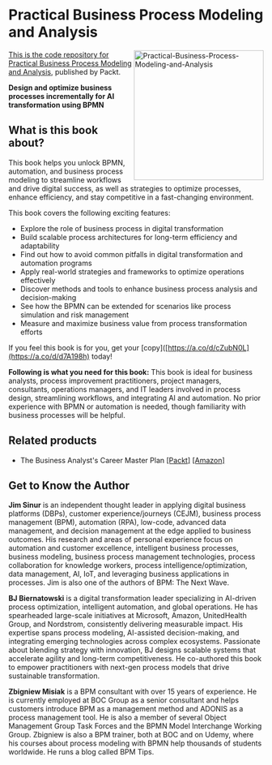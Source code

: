 # Practical Business Process Modeling and Analysis

<a href="https://www.packtpub.com/en-in/product/practical-business-process-modeling-and-analysis-9781805126386"> <img src="https://content.packt.com/_/image/original/B21053/cover_image.jpg?version=1754456469" alt="Practical-Business-Process-Modeling-and-Analysis" itemprop="url" height="256px" align="right">

This is the code repository for [Practical Business Process Modeling and Analysis](https://www.packtpub.com/en-in/product/practical-business-process-modeling-and-analysis-9781805126386), published by Packt.

**Design and optimize business processes incrementally for AI transformation using BPMN**

## What is this book about?
This book helps you unlock BPMN, automation, and business process modeling to streamline workflows and drive digital success, as well as strategies to optimize processes, enhance efficiency, and stay competitive in a fast-changing environment.

This book covers the following exciting features:
* Explore the role of business process in digital transformation
* Build scalable process architectures for long-term efficiency and adaptability
* Find out how to avoid common pitfalls in digital transformation and automation programs
* Apply real-world strategies and frameworks to optimize operations effectively
* Discover methods and tools to enhance business process analysis and decision-making
* See how the BPMN can be extended for scenarios like process simulation and risk management
* Measure and maximize business value from process transformation efforts

If you feel this book is for you, get your [copy]([https://a.co/d/cZubN0L](https://a.co/d/d7A198h) today!

**Following is what you need for this book:**
This book is ideal for business analysts, process improvement practitioners, project managers, consultants, operations managers, and IT leaders involved in process design, streamlining workflows, and integrating AI and automation. No prior experience with BPMN or automation is needed, though familiarity with business processes will be helpful.

## Related products
* The Business Analyst's Career Master Plan [[Packt]](https://www.packtpub.com/en-in/product/the-business-analysts-career-master-plan-9781836206842) [[Amazon]](https://a.co/d/0PRo0mm)

## Get to Know the Author
**Jim Sinur**
is an independent thought leader in applying digital business platforms (DBPs), customer experience/journeys (CEJM), business process management (BPM), automation (RPA), low-code, advanced data management, and decision management at the edge applied to business outcomes. His research and areas of personal experience focus on automation and customer excellence, intelligent business processes, business modeling, business process management technologies, process collaboration for knowledge workers, process intelligence/optimization, data management, AI, IoT, and leveraging business applications in processes. Jim is also one of the authors of BPM: The Next Wave.

**BJ Biernatowski**
is a digital transformation leader specializing in AI-driven process optimization, intelligent automation, and global operations. He has spearheaded large-scale initiatives at Microsoft, Amazon, UnitedHealth Group, and Nordstrom, consistently delivering measurable impact. His expertise spans process modeling, AI-assisted decision-making, and integrating emerging technologies across complex ecosystems.
Passionate about blending strategy with innovation, BJ designs scalable systems that accelerate agility and long-term competitiveness. He co-authored this book to empower practitioners with next-gen process models that drive sustainable transformation.

**Zbigniew Misiak**
is a BPM consultant with over 15 years of experience. He is currently employed at BOC Group as a senior consultant and helps customers introduce BPM as a management method and ADONIS as a process management tool. He is also a member of several Object Management Group Task Forces and the BPMN Model Interchange Working Group. Zbigniew is also a BPM trainer, both at BOC and on Udemy, where his courses about process modeling with BPMN help thousands of students worldwide. He runs a blog called BPM Tips.



